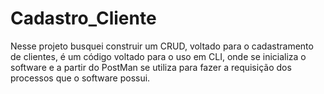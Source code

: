 # Cadastro_Cliente 

Nesse projeto busquei construir um CRUD, voltado para o cadastramento de clientes, é um código voltado para o uso em CLI, onde se inicializa o software e a partir do PostMan se utiliza para fazer a requisição dos processos que o software possui.
